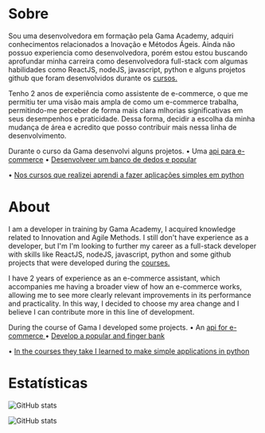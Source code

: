 # Sobre

Sou uma desenvolvedora em formação pela Gama Academy, adquiri conhecimentos relacionados a Inovação e Métodos Ágeis. Ainda não possuo experiencia como desenvolvedora, porém estou 
estou buscando aprofundar minha carreira como desenvolvedora full-stack com algumas habilidades como ReactJS, nodeJS, javascript, python e alguns projetos github que foram desenvolvidos durante os <a href="https://github.com/srtakatsumi/Gamma_Challenge">cursos.</a>

Tenho 2 anos de experiência como assistente de e-commerce, o que me permitiu ter uma visão mais ampla de como um e-commerce trabalha, permitindo-me perceber de forma mais clara mlhorias significativas em seus desempenhos e praticidade. Dessa forma, decidir a escolha da minha mudança de área e acredito que posso contribuir mais nessa linha de desenvolvimento.

Durante o curso da Gama desenvolvi alguns projetos.
• Uma <a href="https://github.com/srtakatsumi/API-ecom">api para e-commerce</a>
• <a href="https://github.com/srtakatsumi/Gamma_Challenge">Desenvolveer um banco de dedos e popular</a>

• <a href="https://github.com/srtakatsumi/calculadora-Python">Nos cursos que realizei aprendi a fazer aplicações simples em python</a>


# About

I am a developer in training by Gama Academy, I acquired knowledge related to Innovation and Agile Methods. I still don't have experience as a developer, but I'm
I'm looking to further my career as a full-stack developer with skills like ReactJS, nodeJS, javascript, python and some github projects that were developed during the <a href="https://github.com/srtakatsumi/Gamma_Challenge"> courses. </a>

I have 2 years of experience as an e-commerce assistant, which accompanies me having a broader view of how an e-commerce works, allowing me to see more clearly relevant improvements in its performance and practicality. In this way, I decided to choose my area change and I believe I can contribute more in this line of development.


During the course of Gama I developed some projects.
• An <a href="https://github.com/srtakatsumi/API-ecom"> api for e-commerce </a>
• <a href="https://github.com/srtakatsumi/Gamma_Challenge"> Develop a popular and finger bank </a>

• <a href="https://github.com/srtakatsumi/calculadora-Python"> In the courses they take I learned to make simple applications in python </a>


# Estatísticas

![GitHub stats](https://github-readme-stats.vercel.app/api?username=srtakatsumi&show_icons=true)

![GitHub stats](https://github-readme-stats.vercel.app/api/top-langs/?username=srtakatsumi&layout=compact&langs_count=10)
